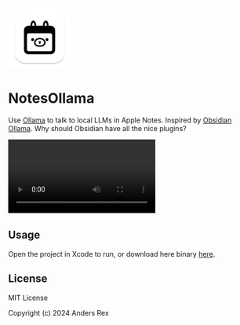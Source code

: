 <img width="128" src="notesollama-icon.png" />

# NotesOllama

Use [Ollama](https://ollama.com) to talk to local LLMs in Apple Notes. Inspired by [Obsidian Ollama](https://github.com/hinterdupfinger/obsidian-ollama). Why should Obsidian have all the nice plugins?

<video src="https://github.com/andersrex/notesollama/assets/1891619/d289d5b3-1e30-4aa3-a34a-fd2a6fa888d0"></video

## Usage

Open the project in Xcode to run, or download here binary [here](https://smallest.app/notesollama).

## License

MIT License

Copyright (c) 2024 Anders Rex
